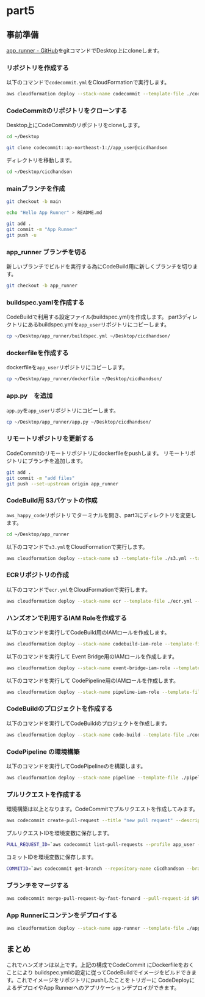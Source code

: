 # part5

## 事前準備

[app_runner - GitHub](https://github.com/ymd65536/app_runner.git)をgitコマンドでDesktop上にcloneします。

### リポジトリを作成する

以下のコマンドで`codecommit.yml`をCloudFormationで実行します。

```sh
aws cloudformation deploy --stack-name codecommit --template-file ./codecommit.yml --tags Name=cicdhandson --profile app_user
```

### CodeCommitのリポジトリをクローンする

Desktop上にCodeCommitのリポジトリをcloneします。

```sh
cd ~/Desktop
```

```sh
git clone codecommit::ap-northeast-1://app_user@cicdhandson
```

ディレクトリを移動します。

```sh
cd ~/Desktop/cicdhandson
```

### mainブランチを作成

```sh
git checkout -b main
```

```sh
echo "Hello App Runner" > README.md
```

```sh
git add .
git commit -m "App Runner"
git push -u 
```

### app_runner ブランチを切る

新しいブランチでビルドを実行する為にCodeBuild用に新しくブランチを切ります。

```sh
git checkout -b app_runner
```

### buildspec.yamlを作成する

CodeBuildで利用する設定ファイル(buildspec.yml)を作成します。
part3ディレクトリにあるbuildspec.ymlを`app_user`リポジトリにコピーします。

```sh
cp ~/Desktop/app_runner/buildspec.yml ~/Desktop/cicdhandson/
```

### dockerfileを作成する

dockerfileを`app_user`リポジトリにコピーします。

```sh
cp ~/Desktop/app_runner/dockerfile ~/Desktop/cicdhandson/
```

### app.py　を追加

`app.py`を`app_user`リポジトリにコピーします。

```sh
cp ~/Desktop/app_runner/app.py ~/Desktop/cicdhandson/
```

### リモートリポジトリを更新する

CodeCommitのリモートリポジトリにdockerfileをpushします。
リモートリポジトリにブランチを追加します。

```sh
git add .
git commit -m "add files"
git push --set-upstream origin app_runner
```

### CodeBuild用 S3バケットの作成

`aws_happy_code`リポジトリでターミナルを開き、part3にディレクトリを変更します。

```sh
cd ~/Desktop/app_runner
```

以下のコマンドで`s3.yml`をCloudFormationで実行します。

```sh
aws cloudformation deploy --stack-name s3 --template-file ./s3.yml --tags Name=cicdhandson --profile app_user
```

### ECRリポジトリの作成

以下のコマンドで`ecr.yml`をCloudFormationで実行します。

```sh
aws cloudformation deploy --stack-name ecr --template-file ./ecr.yml --tags Name=cicdhandson --profile app_user
```

### ハンズオンで利用するIAM Roleを作成する

以下のコマンドを実行してCodeBuild用のIAMロールを作成します。

```sh
aws cloudformation deploy --stack-name codebuild-iam-role --template-file ./codebuild-role.yml --tags Name=cicdhandson --capabilities CAPABILITY_NAMED_IAM --profile app_user
```

以下のコマンドを実行して Event Bridge用のIAMロールを作成します。

```sh
aws cloudformation deploy --stack-name event-bridge-iam-role --template-file ./event-bridge-iam-role.yml --tags Name=cicdhandson --capabilities CAPABILITY_NAMED_IAM --profile app_user
```

以下のコマンドを実行して CodePipeline用のIAMロールを作成します。

```sh
aws cloudformation deploy --stack-name pipeline-iam-role --template-file ./pipeline-iam-role.yml --tags Name=cicdhandson --capabilities CAPABILITY_NAMED_IAM --profile app_user
```

### CodeBuildのプロジェクトを作成する

以下のコマンドを実行してCodeBuildのプロジェクトを作成します。

```sh
aws cloudformation deploy --stack-name code-build --template-file ./code-build.yml --tags Name=cicdhandson --profile app_user
```

### CodePipeline の環境構築

以下のコマンドを実行してCodePipelineのを構築します。

```sh
aws cloudformation deploy --stack-name pipeline --template-file ./pipeline.yml --tags Name=cicdhandson --profile app_user
```

### プルリクエストを作成する

環境構築は以上となります。CodeCommitでプルリクエストを作成してみます。

```sh
aws codecommit create-pull-request --title "new pull request" --description "App Runner ci/cd" --targets repositoryName=cicdhandson,sourceReference=app_runner --profile app_user
```

プルリクエストIDを環境変数に保存します。

```sh
PULL_REQUEST_ID=`aws codecommit list-pull-requests --profile app_user --pull-request-status OPEN --repository-name cicdhandson --query 'pullRequestIds' --output text` && echo $PULL_REQUEST_ID
```

コミットIDを環境変数に保存します。

```sh
COMMITID=`aws codecommit get-branch --repository-name cicdhandson --branch-name app_runner --profile app_user --query 'branch.commitId' --output text` && echo $COMMITID
```

### ブランチをマージする

```sh
aws codecommit merge-pull-request-by-fast-forward --pull-request-id $PULL_REQUEST_ID --source-commit-id $COMMITID --repository-name cicdhandson --profile app_user
```

### App Runnerにコンテンをデプロイする

```sh
aws cloudformation deploy --stack-name app-runner --template-file ./app_runner.yml --tags Name=cicdhandson --profile app_user
```

## まとめ

これでハンズオンは以上です。上記の構成でCodeCommit にDockerfileをおくことにより
buildspec.ymlの設定に従ってCodeBuildでイメージをビルドできます。これでイメージをリポジトリにpushしたことをトリガーに
CodeDeployによるデプロイやApp Runnerへのアプリケーションデプロイができます。
